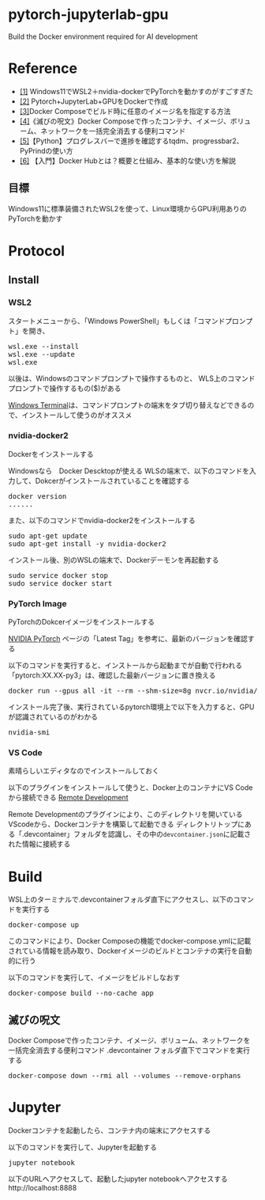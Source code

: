 # pytorch-jupyterlab-gpu
Build the Docker environment required for AI development


# Reference

* [[1]](https://blog.shikoan.com/wsl2-ndivid-docker-pytorch/) Windows11でWSL2＋nvidia-dockerでPyTorchを動かすのがすごすぎた
* [[2]](https://qiita.com/radiol/items/48909d69ba8114edcbf2) Pytorch+JupyterLab+GPUをDockerで作成
* [[3]](https://amaya382.hatenablog.jp/entry/2017/04/03/034002)Docker Composeでビルド時に任意のイメージ名を指定する方法
* [[4]](https://qiita.com/suin/items/19d65e191b96a0079417)《滅びの呪文》Docker Composeで作ったコンテナ、イメージ、ボリューム、ネットワークを一括完全消去する便利コマンド
* [[5]](https://take-tech-engineer.com/python-tqdm-progressbar-pyprind/#toc2)【Python】プログレスバーで進捗を確認するtqdm、progressbar2、PyPrindの使い方
* [[6]](https://www.kagoya.jp/howto/cloud/container/dockerhub/) 【入門】Docker Hubとは？概要と仕組み、基本的な使い方を解説

## 目標
Windows11に標準装備されたWSL2を使って、Linux環境からGPU利用ありのPyTorchを動かす

# Protocol

## Install

### WSL2
スタートメニューから、「Windows PowerShell」もしくは「コマンドプロンプト」を開き、
<pre>
wsl.exe --install
wsl.exe --update
wsl.exe
</pre>

以後は、Windowsのコマンドプロンプトで操作するものと、
WLS上のコマンドプロンプトで操作するもの($)がある

[Windows Terminal](https://apps.microsoft.com/store/detail/windows-terminal/9N0DX20HK701?hl=ja-jp&gl=jp&rtc=1)は、コマンドプロンプトの端末をタブ切り替えなどできるので、インストールして使うのがオススメ

### nvidia-docker2

Dockerをインストールする

Windowsなら　Docker Descktopが使える
WLSの端末で、以下のコマンドを入力して、Dokcerがインストールされていることを確認する

<pre>
docker version
......
</pre>

また、以下のコマンドでnvidia-docker2をインストールする
<pre>
sudo apt-get update
sudo apt-get install -y nvidia-docker2
</pre>

インストール後、別のWSLの端末で、Dockerデーモンを再起動する
<pre>
sudo service docker stop
sudo service docker start
</pre>


### PyTorch Image
PyTorchのDokcerイメージをインストールする

[NVIDIA PyTorch](https://catalog.ngc.nvidia.com/orgs/nvidia/containers/pytorch)
ページの「Latest Tag」を参考に、最新のバージョンを確認する

以下のコマンドを実行すると、インストールから起動までが自動で行われる
「pytorch:XX.XX-py3」は、確認した最新バージョンに置き換える
<pre>
docker run --gpus all -it --rm --shm-size=8g nvcr.io/nvidia/pytorch:XX.XX-py3
</pre>

インストール完了後、実行されているpytorch環境上で以下を入力すると、GPUが認識されているのがわかる
<pre>
nvidia-smi
</pre>


### VS Code
素晴らしいエディタなのでインストールしておく

以下のプラグインをインストールして使うと、Docker上のコンテナにVS Codeから接続できる
[Remote Development](https://marketplace.visualstudio.com/items?itemName=ms-vscode-remote.vscode-remote-extensionpack)

Remote Developmentのプラグインにより、このディレクトリを開いているVScodeから、Dockerコンテナを構築して起動できる
ディレクトリトップにある「.devcontainer」フォルダを認識し、その中の`devcontainer.json`に記載された情報に接続する


# Build

WSL上のターミナルで.devcontainerフォルダ直下にアクセスし、以下のコマンドを実行する
<pre>
docker-compose up
</pre>

このコマンドにより、Docker Composeの機能でdocker-compose.ymlに記載されている情報を読み取り、Dockerイメージのビルドとコンテナの実行を自動的に行う

以下のコマンドを実行して、イメージをビルドしなおす
<pre>
docker-compose build --no-cache app
</pre>

## 滅びの呪文
Docker Composeで作ったコンテナ、イメージ、ボリューム、ネットワークを一括完全消去する便利コマンド
.devcontainer フォルダ直下でコマンドを実行する
<pre>
docker-compose down --rmi all --volumes --remove-orphans
</pre>


# Jupyter
Dockerコンテナを起動したら、コンテナ内の端末にアクセスする

以下のコマンドを実行して、Jupyterを起動する
<pre>
jupyter notebook
</pre>

以下のURLへアクセスして、起動したjupyter notebookへアクセスする
http://localhost:8888 